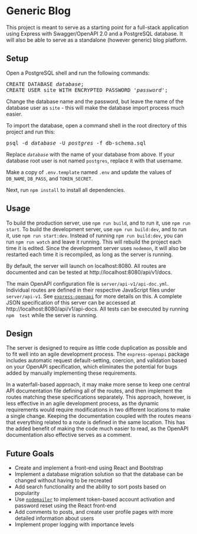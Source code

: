 # Generic Blog

This project is meant to serve as a starting point for a full-stack application
using Express with Swagger/OpenAPI 2.0 and a PostgreSQL database. It will also
be able to serve as a standalone (however generic) blog platform.

## Setup

Open a PostgreSQL shell and run the following commands:

<pre>
CREATE DATABASE <i>database</i>;  
CREATE USER site WITH ENCRYPTED PASSWORD '<i>password</i>';
</pre>

Change the database name and the password, but leave the name of the database
user as `site` - this will make the database import process much easier.

To import the database, open a command shell in the root directory of this
project and run this:  

<pre>
psql -d <i>database</i> -U <i>postgres</i> -f db-schema.sql
</pre>

Replace *`database`* with the name of your database from above. If your database
root user is not named `postgres`, replace it with that username.

Make a copy of `.env.template` named `.env` and update the values of `DB_NAME`,
`DB_PASS`, and `TOKEN_SECRET`.

Next, run `npm install` to install all dependencies.

## Usage

To build the production server, use `npm run build`, and to run it, use `npm run
start`. To build the development server, use `npm run build:dev`, and to run it,
use `npm run start:dev`. Instead of running `npm run build:dev`, you can run
`npm run watch` and leave it running. This will rebuild the project each time it
is edited. Since the development server uses `nodemon`, it will also be
restarted each time it is recompiled, as long as the server is running.

By default, the server will launch on localhost:8080. All routes are documented
and can be tested at http://localhost:8080/api/v1/docs.

The main OpenAPI configuration file is `server/api-v1/api-doc.yml`. Individual
routes are defined in their respective JavaScript files under `server/api-v1`.
See [`express-openapi`](https://www.npmjs.com/package/express-openapi) for more
details on this. A complete JSON specification of this server can be accessed at
http://localhost:8080/api/v1/api-docs. All tests can be executed by running `npm 
test` while the server is running.

## Design

The server is designed to require as little code duplication as possible and to
fit well into an agile development process. The `express-openapi` package
includes automatic request default-setting, coercion, and validation based on
your OpenAPI specification, which eliminates the potential for bugs added by
manually implementing these requirements.

In a waterfall-based approach, it may make more sense to keep one central API
documentation file defining all of the routes, and then implement the routes
matching these specifications separately. This approach, however, is less
effective in an agile development process, as the dynamic requirements would
require modifications in two different locations to make a single change.
Keeping the documentation coupled with the routes means that everything related
to a route is defined in the same location. This has the added benefit of making
the code much easier to read, as the OpenAPI documentation also effective serves
as a comment.

## Future Goals

- Create and implement a front-end using React and Bootstrap
- Implement a database migration solution so that the database can be changed
without having to be recreated
- Add search functionality and the ability to sort posts based on popularity
- Use [`nodemailer`](https://www.npmjs.com/package/nodemailer) to implement
token-based account activation and password reset using the React front-end
- Add comments to posts, and create user profile pages with more detailed
information about users
- Implement proper logging with importance levels
